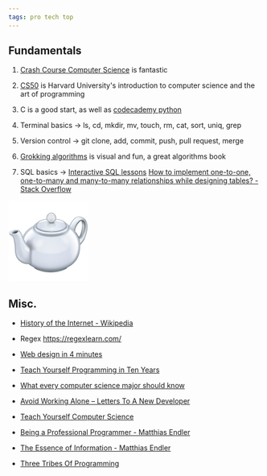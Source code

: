 ```yaml
---
tags: pro tech top
---
```


## Fundamentals 

1. [Crash Course Computer Science](https://www.youtube.com/playlist?list=PL8dPuuaLjXtNlUrzyH5r6jN9ulIgZBpdo) is fantastic 

2. [CS50](https://www.youtube.com/playlist?list=PLhQjrBD2T381L3iZyDTxRwOBuUt6m1FnW) is Harvard University's introduction to computer science and the art of programming

3. C is a good start, as well as [codecademy python](https://www.codecademy.com/learn/learn-python) 

4. Terminal basics -> ls, cd, mkdir, mv, touch, rm, cat, sort, uniq, grep

5. Version control -> git clone, add, commit, push, pull request, merge 

6. [Grokking algorithms](http://93.174.95.29/main/9F2B390517083CF4485BA524B80815F5) is visual and fun, a great algorithms book  

7. SQL basics -> [Interactive SQL lessons](https://sqlbolt.com/) [How to implement one-to-one, one-to-many and many-to-many relationships while designing tables? - Stack Overflow](https://stackoverflow.com/questions/7296846/how-to-implement-one-to-one-one-to-many-and-many-to-many-relationships-while-de)


<a href="https://developer.mozilla.org/en-US/docs/Web/HTTP/Status/418">
<img src="/static/img/teapot.png">
</a>

## Misc. 

* [History of the Internet - Wikipedia](https://en.wikipedia.org/wiki/History_of_the_Internet)
  
* Regex <https://regexlearn.com/>

* [Web design in 4 minutes](https://jgthms.com/web-design-in-4-minutes/)

* [Teach Yourself Programming in Ten Years](http://norvig.com/21-days.html)

* [What every computer science major should know](http://matt.might.net/articles/what-cs-majors-should-know/)

* [Avoid Working Alone – Letters To A New Developer](https://letterstoanewdeveloper.com/2019/06/24/avoid-working-alone/)

* [Teach Yourself Computer Science](https://teachyourselfcs.com/)

* [Being a Professional Programmer - Matthias Endler](https://endler.dev/2017/professional-programming/)

* [The Essence of Information - Matthias Endler](https://endler.dev/2017/the-essence-of-information/)
  
* [Three Tribes Of Programming](https://josephg.com/blog/3-tribes/)
